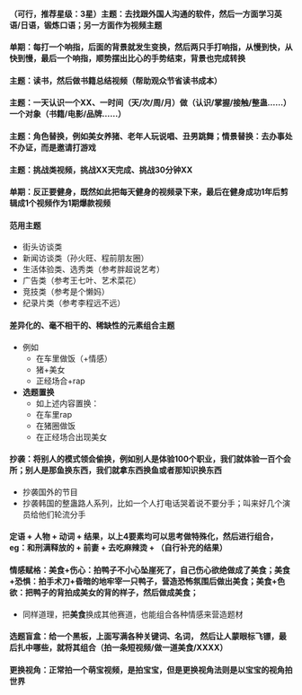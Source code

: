 #### （可行，推荐星级：3星）主题：去找跟外国人沟通的软件，然后一方面学习英语/日语，锻炼口语；另一方面作为视频主题
#### 单期：每打一个响指，后面的背景就发生变换，然后两只手打响指，从慢到快，从快到慢，最后一个响指，顺势摆出比心的手势结束，背景也完成转换
#### 主题：读书，然后做书籍总结视频（帮助观众节省读书成本）
#### 主题：一天认识一个XX、一时间（天/次/周/月）做（认识/掌握/接触/整蛊……）一个对象（书籍/电影/品牌……）
#### 主题：角色替换，例如美女养猪、老年人玩说唱、丑男跳舞；情景替换：去办事处不办证，而是邀请打游戏
#### 主题：挑战类视频，挑战XX天完成、挑战30分钟XX
#### 单期：反正要健身，既然如此把每天健身的视频录下来，最后在健身成功1年后剪辑成1个视频作为1期爆款视频
#### 范用主题
  - 街头访谈类
  - 新闻访谈类（孙火旺、程前朋友圈）
  - 生活体验类、选秀类（参考胖超说艺考）
  - 广告类（参考王七叶、艺术菜花）
  - 竞技类（参考是个懒妈）
  - 纪录片类（参考李程远不远）
#### 差异化的、毫不相干的、稀缺性的元素组合主题
  - 例如
    - 在车里做饭（+情感）
    - 猪+美女
    - 正经场合+rap
  - **选题置换**
    - 如上述内容置换：
    - 在车里rap
    - 在猪圈做饭
    - 在正经场合出现美女 
#### 抄袭：将别人的模式领会偷换，例如别人是体验100个职业，我们就体验一百个会所；别人是那鱼换东西，我们就拿东西换鱼或者那知识换东西
  - 抄袭国外的节目
  - 抄袭韩国的整蛊路人系列，比如一个人打电话哭着说不要分手；叫来好几个演员给他们轮流分手
#### 定语 + 人物 + 动词 + 结果，以上4要素均可以思考做特殊化，然后进行组合，eg：和刑满释放的 + 前妻 + 去吃麻辣烫 + （自行补充的结果）
#### 情感赋格：美食+伤心：拍鸭子不小心坠崖死了，自己伤心欲绝做成了美食；美食+恐惧：拍手术刀+昏暗的地牢宰一只鸭子，营造恐怖氛围后做出美食；美食+色欲：把鸭子的背拍成美女的背的样子，然后做成美食；
  - 同样道理，把**美食**换成其他赛道，也能组合各种情感来营造题材
#### 选题盲盒：给一个黑板，上面写满各种关键词、名词， 然后让人蒙眼标飞镖，最后扎中哪些，就将其组合（拍一条短视频/做一道美食/XXXX）
#### 更换视角：正常拍一个萌宝视频，是拍宝宝，但是更换视角法则是以宝宝的视角拍世界
